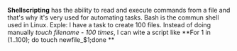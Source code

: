 **Shellscripting** has the ability to read and execute commands from a file and that's why it's very used for automating tasks. Bash is the commun shell used in Linux. Exple: l have a task to create 100 files. Instead of doing manually *touch filename - 100 times*, l can wite a script like **For 1 in (1..100); do touch newfile_$1;done
**
